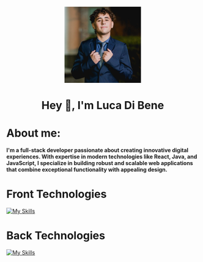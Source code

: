 <p align="center">
    <img width="200" src="img/Me.jpg">
</p>

<h1 align="center">Hey 👋, I'm Luca Di Bene</h1>
<h1>About me:</h1>
<b>I'm a full-stack developer passionate about creating innovative digital experiences. With expertise in modern technologies like React, Java, and JavaScript, I specialize in building robust and scalable web applications that combine exceptional functionality with appealing design.</b>

<h1>Front Technologies</h1>

[![My Skills](https://skillicons.dev/icons?i=html,css,js,react)](https://skillicons.dev)

<h1>Back Technologies</h1>

[![My Skills](https://skillicons.dev/icons?i=nodejs,express,postgres,java,spring)](https://skillicons.dev)

